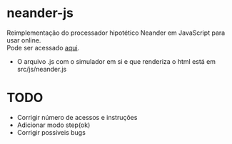 # neander-js
Reimplementação do processador hipotético Neander em JavaScript para usar online.
<br>
Pode ser acessado [aqui](https://reonardoleis.github.io/neanderjs).

- O arquivo .js com o simulador em si e que renderiza o html está em src/js/neander.js

# TODO
- Corrigir número de acessos e instruções
- Adicionar modo step(ok)
- Corrigir possíveis bugs
